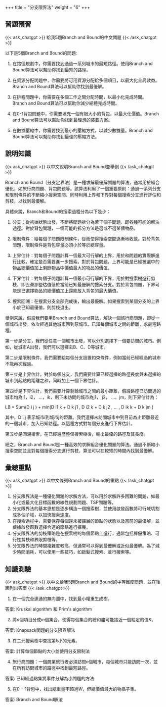 +++
title = "分支限界法"
weight = "6"
+++
## 習題預習
{{< ask_chatgpt >}}
給我5題Branch and Bound的中文問題
{{< /ask_chatgpt >}}



以下是5個Branch and Bound的問題:

1. 在路徑規劃中，你需要找到通過一系列城市的最短路徑。使用Branch and Bound算法可以幫助你找到最短的路徑。

2. 在資源分配問題中，你需要將可用資源分配給多個項目，以最大化全局效益。Branch and Bound算法可以幫助你找到最優解。

3. 在排程問題中，你需要在多個工作之間分配時間，以最小化完成時間。Branch and Bound算法可以幫助你減少總體完成時間。

4. 在0-1背包問題中，你需要填充一個有限大小的背包，以最大化價值。Branch and Bound算法可以幫助你找到最理想的裝載方案。

5. 在數據壓縮中，你需要找到最小的壓縮方式，以減少數據量。Branch and Bound算法可以幫助你找到最佳的壓縮方法。   

## 說明知識
{{< ask_chatgpt >}}
以中文說明Branch and Bound並舉例
{{< /ask_chatgpt >}}



Branch and Bound（分支定界法）是一種求解最優解問題的算法，通常用於組合優化，如旅行商問題、背包問題等。該算法利用了一個重要原則：通過一系列分支和限制條件的不斷縮小搜索空間，同時利用上界和下界對每個搜索分支進行評估和剪枝，以找到最優解。 

具體來說，Branch和Bound的搜索過程分為以下幾步：

1. 分支：從初始狀態出發，不斷將問題拆分為若干個子問題，即各種可能的解決途徑。對於背包問題，一個可能的拆分方法是選或不選某個物品。

2. 限制條件：給每個子問題限制條件，從而使得搜索空間逐漸地收斂。對於背包問題，限制條件是背包容量必須小於等於總容量。

3. 上界估計：對每個子問題計算一個最大可行解的上界，用於和問題的實際解進行比較，確定是否需要進一步搜索。對於背包問題，上界可能是已經被選中的物品總價值加上剩餘物品中價值最大的物品的價值。

4. 下界估計：對每個子問題計算一個最小可行解的下界，用於對搜索樹進行剪枝，即丟棄那些估值低於當前已知最優解的搜索分支。對於背包問題，下界可能是已選擇物品的總價值加上還能放入背包的最大價值。

5. 搜索回溯：在搜索分支全部完成後，輸出最優解。如果搜索到某個分支的上界小於已知最優值，則剪枝退出。 

舉例來說，假設我們要用Branch and Bound算法，解決一個旅行商問題，即從一個城市出發，依次經過其他城市回到原城市。已知每個城市之間的距離，求最短路程。

第一步是分支，我們從任意一個城市出發，可以分別選擇下一個要訪問的城市。例如，從城市A出發，我們可以選擇去B、C、D等城市。

第二步是限制條件，我們需要給每個分支設置約束條件，例如當前已經經過的城市不能再次經過。

第三步是上界估計，對於每個分支，我們需要計算已經選擇的路徑長度與未選擇的城市到起點的距離之和，同時加上一個下界估計。

第四步是下界估計，我們需要計算剩餘城市之間的最小距離，假設路徑已訪問過的城市均為i1，i2， ...，ik，剩下未訪問的城市為j1， j2， ...，jm，則下界估計為：

LB = Sum(D i j ) + min(D i1 k + D k j1 , D i2 k + D k j2 , ... , D ik k + D k jm )

其中，D i j 表示城市i到城市j的距離。我們選擇未訪問城市中到目前為止距離最近的一個城市，加入已知路徑。以這種方式對每個分支進行下界估計。

第五步是回溯搜索，在已經遍歷整個搜索樹後，輸出最優的路徑及其長度。

總之，Branch and Bound是一種高效的求解組合優化問題的算法。通過不斷縮小搜索空間並且對每個搜索分支進行剪枝，算法可以在較短的時間內找到最優解。   

## 彙總重點
{{< ask_chatgpt >}}
以中文條列Branch and Bound的重點
{{< /ask_chatgpt >}}



1. 分支限界法是一種優化問題的求解方法，可以用於求解許多困難的問題，如最小化或最大化目標函數的線性規劃問題、TSP問題等。
2. 分支限界法的基本思想是逐步構造一個搜索樹，並使用啟發函數將可行域切割成多個子域，以加快搜索速度。
3. 在搜索過程中，需要保存每個還未被擴展的節點的狀態以及當前的最優解，並根據啟發函數選擇合適的節點進行擴展。
4. 分支限界法的剪枝策略是在搜索樹的每個節點上進行，通常包括擇優策略、可行性剪枝和界限剪枝等。
5. 分支限界法的時間複雜度較高，但通常可以得到最優解或近似最優解。為了減少時間消耗，可以使用一些技巧，如啟髮式搜索、並行搜索等。   

## 知識測驗
{{< ask_chatgpt >}}
以中文給我5題Branch and Bound的中等難度問題，並在後面列出答案
{{< /ask_chatgpt >}}



1. 在一個完全連通的無向圖中，找到最小權重生成樹。 

答案: Kruskal algorithm 和 Prim's algorithm 

2. 將$n$個項目分成$m$個集合，使得每個集合的總和盡可能接近一個給定的值$K$。 

答案: Knapsack問題的分支限界解法 

3. 在二元搜索樹中查找第$k$小的元素。 

答案: 計算每個節點的大小並使用分支限制法 

4. 旅行商問題：一個商業旅行者必須訪問$n$個城市，每個城市只能訪問一次，並在所有訪問城市的路徑中找到最短路徑。 

答案: 已知經過點集將事件分解為小問題的方法 

5. 在$0-1$背包中，找出總重量不超過$W$，但總價值最大的物品子集。 

答案: Branch and Bound解法   


